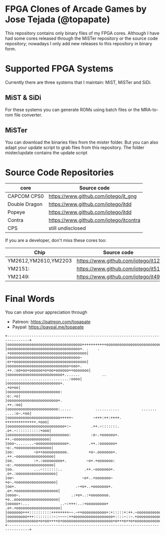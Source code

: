 # FPGA Clones of Arcade Games by Jose Tejada (@topapate)

This repository contains only binary files of my FPGA cores. Although I have
had some cores released through the MiSTer repository or the source code repository;
nowadays I only add new releases to this repository in binary form.

# Supported FPGA Systems

Currently there are three systems that I maintain: MiST, MiSTer and SiDi.

## MiST & SiDi
For these systems you can generate ROMs using batch files or the MRA-to-rom file converter.

## MiSTer

You can download the binaries files from the mister folder. But you can also adapt
your update script to grab files from this repository. The folder mister/update contains
the update script

# Source Code Repositories

core                | Source code
--------------------|--------------------------
CAPCOM CPS0         | https://www.github.com/jotego/jt_gng
Double Dragon       | https://www.github.com/jotego/jtdd
Popeye              | https://www.github.com/jotego/jtdd
Contra              | https://www.github.com/jotego/jtcontra
CPS                 | still undisclosed

If you are a developer, don't miss these cores too:

Chip                 | Source code
---------------------|-----------------------------------
YM2612,YM2610,YM2203 | https://www.github.com/jotego/jt12
YM2151:              | https://www.github.com/jotego/jt51
YM2149:              | https://www.github.com/jotego/jt49

# Final Words

You can show your appreciation through
* Patreon: https://patreon.com/topapate
* Paypal:  https://paypal.me/topapate

```
+--------------------------------------------------------------------------------+
|oooooooooooooooooooooooooooooooooo+++++++++++ooooooooooooooooooooooooooooooooooo|
|ooooooooooooooooooooooooooooooooo+. .    . .+ooooooooooooooooooooooooooooooooooo|
|ooooooooooooooooooooooooooooooooo~         :o++ooooooooooooooooooooooooooooooooo|
|oooooooooooooooooooooooooooo+ooo+.        .++.:oo+oo+oooooo+o+oo+oooooo++ooooooo|
|ooooooooooooooooooooooooo+.......          .. .............................:oooo|
|oooooooooooooooooooooooo+.                                                .+o+oo|
|oooooooooooooooooooooooo:                                                 :o:.+o|
|ooooooooooooooooooooooo+.                                                .++.:oo|
|ooooooooooooooooooooooo:.....           ...........          ....... ....:o~.+oo|
|oooooooooooooooooooooooo+++++~         ~+++:++:++++.         ++++++++++++++.+ooo|
|oooooooooooooooooooooooooo+:~         .++.~:::::::.         .o+.~:::::::::::+ooo|
|oooooooooooooooooooooooooooo:         :o~.+oooooo+.         ++.~oooooooooooooooo|
|ooo~........~oooooooooooooo+.        .++.:ooooooo+         ~o:.+oooooooooooooooo|
|oo:         ~o++ooooooooooo.         +o~.ooooooo+.        .++.~ooooooooooooooooo|
|oo.         :+.:ooooooooo+.         ~o+.+ooooooo:         ~o:.+ooooooooooooooooo|
|oo.         ...~:::::::..          .++.~ooooooo+.        .o+.:oooooooooooooooooo|
|oo~                               ~o+..+ooooooo~         +o~.+oooooooooooooooooo|
|oo+.                           .~+o+..+ooooooo+.        .o+.+ooooooooooooooooooo|
|oooo~.                       .:+o+..:+oooooooo.         +o..oooooooooooooooooooo|
|ooooo+:...              ..~:+++:..:+ooooooooo+         .o+.+oooooooooooooooooooo|
|ooooooo+++::::::::::++++++++~~.~++ooooooooooo+:+:::::+:++.~ooooooooooooooooooooo|
|ooooooooo+++:::::::::~:~~~~:++oooooooooooooooooo+::::~::~.+ooooooooooooooooooooo|
|oooooooooooooo+o+oo++++o+ooooooooooooooooooooooo+o+++o++o+oooooooooooooooooooooo|
+--------------------------------------------------------------------------------+
```
